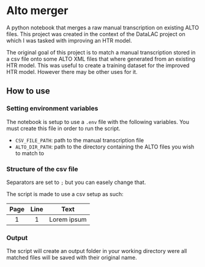 # Alto merger

A python notebook that merges a raw manual transcription on existing ALTO files. This project was created in the context of the DataLAC project on which I was tasked with improving an HTR model. 

The original goal of this project is to match a manual transcription stored in a csv file onto some ALTO XML files that where generated from an existing HTR model. This was useful to create a training dataset for the improved HTR model. However there may be other uses for it.

## How to use

### Setting environment variables

The notebook is setup to use a `.env` file with the following variables. You must create this file in order to run the script.

- `CSV_FILE_PATH`: path to the manual transcription file
- `ALTO_DIR_PATH`: path to the directory containing the ALTO files you wish to match to

### Structure of the csv file

Separators are set to `;` but you can easely change that.

The script is made to use a csv setup as such:

|Page|Line|Text|
|:--:|:--:|:--:|
|1|1|Lorem ipsum|

### Output

The script will create an output folder in your working directory were all matched files will be saved with their original name.